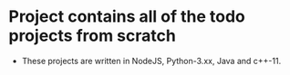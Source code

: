 # Project contains all of the todo projects from scratch
- These projects are written in NodeJS, Python-3.xx, Java and c++-11.
